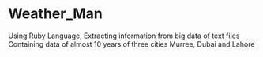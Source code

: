 # Weather_Man
Using Ruby Language, Extracting information from big data of text files
Containing data of almost 10 years of three cities Murree, Dubai and Lahore

